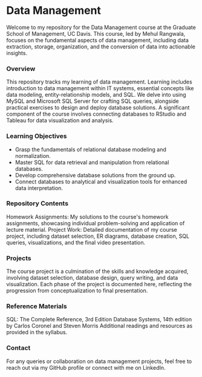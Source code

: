 # Data Management
Welcome to my repository for the Data Management course at the Graduate School of Management, UC Davis. This course, led by Mehul Rangwala, focuses on the fundamental aspects of data management, including data extraction, storage, organization, and the conversion of data into actionable insights.

### Overview
This repository tracks my learning of data management. Learning includes introduction to data management within IT systems, essential concepts like data modeling, entity-relationship models, and SQL. We delve into using MySQL and Microsoft SQL Server for crafting SQL queries, alongside practical exercises to design and deploy database solutions. A significant component of the course involves connecting databases to RStudio and Tableau for data visualization and analysis.

### Learning Objectives
- Grasp the fundamentals of relational database modeling and normalization.
- Master SQL for data retrieval and manipulation from relational databases.
- Develop comprehensive database solutions from the ground up.
- Connect databases to analytical and visualization tools for enhanced data interpretation.

### Repository Contents
Homework Assignments: My solutions to the course's homework assignments, showcasing individual problem-solving and application of lecture material.
Project Work: Detailed documentation of my course project, including dataset selection, ER diagrams, database creation, SQL queries, visualizations, and the final video presentation.

### Projects
The course project is a culmination of the skills and knowledge acquired, involving dataset selection, database design, query writing, and data visualization. Each phase of the project is documented here, reflecting the progression from conceptualization to final presentation.

### Reference Materials
SQL: The Complete Reference, 3rd Edition
Database Systems, 14th edition by Carlos Coronel and Steven Morris
Additional readings and resources as provided in the syllabus.

### Contact
For any queries or collaboration on data management projects, feel free to reach out via my GitHub profile or connect with me on LinkedIn.
